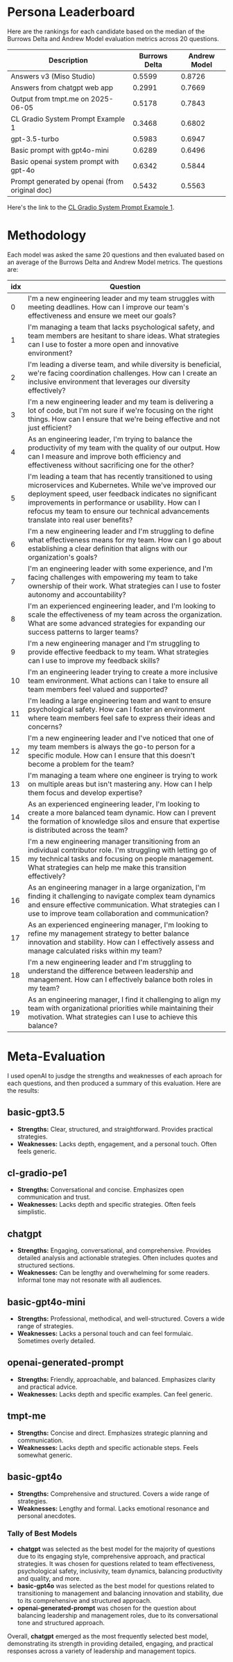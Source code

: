# Persona Leaderboard

Here are the rankings for each candidate based on the median of the Burrows Delta and Andrew Model evaluation metrics across 20 questions.

| Description                                    | Burrows Delta | Andrew Model |
| ---------------------------------------------- | ------------- | ------------ |
| Answers v3 (Miso Studio)                       | 0.5599        | 0.8726       |
| Answers from chatgpt web app                   | 0.2991        | 0.7669       |
| Output from tmpt.me on 2025-06-05              | 0.5178        | 0.7843       |
| CL Gradio System Prompt Example 1              | 0.3468        | 0.6802       |
| gpt-3.5-turbo                                  | 0.5983        | 0.6947       |
| Basic prompt with gpt4o-mini                   | 0.6289        | 0.6496       |
| Basic openai system prompt with gpt-4o         | 0.6342        | 0.5844       |
| Prompt generated by openai (from original doc) | 0.5432        | 0.5563       |

Here's the link to the [CL Gradio System Prompt Example 1](https://gradio-test-211440011565.us-west1.run.app/).

# Methodology

Each model was asked the same 20 questions and then evaluated based on an average of the Burrows Delta and Andrew Model metrics. The questions are:

| idx | Question                                                                                                                                                                                                                                                                                                               |
| --- | ---------------------------------------------------------------------------------------------------------------------------------------------------------------------------------------------------------------------------------------------------------------------------------------------------------------------- |
| 0   | I'm a new engineering leader and my team struggles with meeting deadlines. How can I improve our team's effectiveness and ensure we meet our goals?                                                                                                                                                                    |
| 1   | I'm managing a team that lacks psychological safety, and team members are hesitant to share ideas. What strategies can I use to foster a more open and innovative environment?                                                                                                                                         |
| 2   | I'm leading a diverse team, and while diversity is beneficial, we're facing coordination challenges. How can I create an inclusive environment that leverages our diversity effectively?                                                                                                                               |
| 3   | I'm a new engineering leader and my team is delivering a lot of code, but I'm not sure if we're focusing on the right things. How can I ensure that we're being effective and not just efficient?                                                                                                                      |
| 4   | As an engineering leader, I'm trying to balance the productivity of my team with the quality of our output. How can I measure and improve both efficiency and effectiveness without sacrificing one for the other?                                                                                                     |
| 5   | I'm leading a team that has recently transitioned to using microservices and Kubernetes. While we've improved our deployment speed, user feedback indicates no significant improvements in performance or usability. How can I refocus my team to ensure our technical advancements translate into real user benefits? |
| 6   | I'm a new engineering leader and I'm struggling to define what effectiveness means for my team. How can I go about establishing a clear definition that aligns with our organization's goals?                                                                                                                          |
| 7   | I'm an engineering leader with some experience, and I'm facing challenges with empowering my team to take ownership of their work. What strategies can I use to foster autonomy and accountability?                                                                                                                    |
| 8   | I'm an experienced engineering leader, and I'm looking to scale the effectiveness of my team across the organization. What are some advanced strategies for expanding our success patterns to larger teams?                                                                                                            |
| 9   | I'm a new engineering manager and I'm struggling to provide effective feedback to my team. What strategies can I use to improve my feedback skills?                                                                                                                                                                    |
| 10  | I'm an engineering leader trying to create a more inclusive team environment. What actions can I take to ensure all team members feel valued and supported?                                                                                                                                                            |
| 11  | I'm leading a large engineering team and want to ensure psychological safety. How can I foster an environment where team members feel safe to express their ideas and concerns?                                                                                                                                        |
| 12  | I'm a new engineering leader and I've noticed that one of my team members is always the go-to person for a specific module. How can I ensure that this doesn't become a problem for the team?                                                                                                                          |
| 13  | I'm managing a team where one engineer is trying to work on multiple areas but isn't mastering any. How can I help them focus and develop expertise?                                                                                                                                                                   |
| 14  | As an experienced engineering leader, I'm looking to create a more balanced team dynamic. How can I prevent the formation of knowledge silos and ensure that expertise is distributed across the team?                                                                                                                 |
| 15  | I'm a new engineering manager transitioning from an individual contributor role. I'm struggling with letting go of my technical tasks and focusing on people management. What strategies can help me make this transition effectively?                                                                                 |
| 16  | As an engineering manager in a large organization, I'm finding it challenging to navigate complex team dynamics and ensure effective communication. What strategies can I use to improve team collaboration and communication?                                                                                         |
| 17  | As an experienced engineering manager, I'm looking to refine my management strategy to better balance innovation and stability. How can I effectively assess and manage calculated risks within my team?                                                                                                               |
| 18  | I'm a new engineering leader and I'm struggling to understand the difference between leadership and management. How can I effectively balance both roles in my team?                                                                                                                                                   |
| 19  | As an engineering manager, I find it challenging to align my team with organizational priorities while maintaining their motivation. What strategies can I use to achieve this balance?                                                                                                                                |

# Meta-Evaluation

I used openAI to jusdge the strengths and weaknesses of each aproach for each questions, and then produced a summary of this evaluation. Here are the results:

## **basic-gpt3.5**

- **Strengths:** Clear, structured, and straightforward. Provides practical strategies.
- **Weaknesses:** Lacks depth, engagement, and a personal touch. Often feels generic.

## **cl-gradio-pe1**

- **Strengths:** Conversational and concise. Emphasizes open communication and trust.
- **Weaknesses:** Lacks depth and specific strategies. Often feels simplistic.

## **chatgpt**

- **Strengths:** Engaging, conversational, and comprehensive. Provides detailed analysis and actionable strategies. Often includes quotes and structured sections.
- **Weaknesses:** Can be lengthy and overwhelming for some readers. Informal tone may not resonate with all audiences.

## **basic-gpt4o-mini**

- **Strengths:** Professional, methodical, and well-structured. Covers a wide range of strategies.
- **Weaknesses:** Lacks a personal touch and can feel formulaic. Sometimes overly detailed.

## **openai-generated-prompt**

- **Strengths:** Friendly, approachable, and balanced. Emphasizes clarity and practical advice.
- **Weaknesses:** Lacks depth and specific examples. Can feel generic.

## **tmpt-me**

- **Strengths:** Concise and direct. Emphasizes strategic planning and communication.
- **Weaknesses:** Lacks depth and specific actionable steps. Feels somewhat generic.

## **basic-gpt4o**

- **Strengths:** Comprehensive and structured. Covers a wide range of strategies.
- **Weaknesses:** Lengthy and formal. Lacks emotional resonance and personal anecdotes.

### Tally of Best Models

- **chatgpt** was selected as the best model for the majority of questions due to its engaging style, comprehensive approach, and practical strategies. It was chosen for questions related to team effectiveness, psychological safety, inclusivity, team dynamics, balancing productivity and quality, and more.
- **basic-gpt4o** was selected as the best model for questions related to transitioning to management and balancing innovation and stability, due to its comprehensive and structured approach.
- **openai-generated-prompt** was chosen for the question about balancing leadership and management roles, due to its conversational tone and structured approach.

Overall, **chatgpt** emerged as the most frequently selected best model, demonstrating its strength in providing detailed, engaging, and practical responses across a variety of leadership and management topics.
